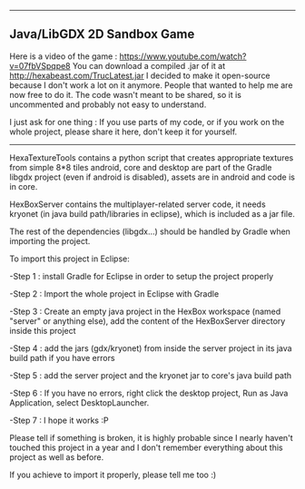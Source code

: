 ------------------------------
Java/LibGDX 2D Sandbox Game
------------------------------

Here is a video of the game : https://www.youtube.com/watch?v=07fbVSpqpe8
You can download a compiled .jar of it at http://hexabeast.com/TrucLatest.jar
I decided to make it open-source because I don't work a lot on it anymore. People that wanted to help me are now free to do it.
The code wasn't meant to be shared, so it is uncommented and probably not easy to understand.

I just ask for one thing : If you use parts of my code, or if you work on the whole project, please share it here, don't keep it for yourself.

-----------------------------------------------

HexaTextureTools contains a python script that creates appropriate textures from simple 8*8 tiles
android, core and desktop are part of the Gradle libgdx project (even if android is disabled), assets are in android and code is in core.

HexBoxServer contains the multiplayer-related server code, it needs kryonet (in java build path/libraries in eclipse), which is included as a jar file.

The rest of the dependencies (libgdx...) should be handled by Gradle when importing the project.

To import this project in Eclipse:

-Step 1 : install Gradle for Eclipse in order to setup the project properly

-Step 2 : Import the whole project in Eclipse with Gradle

-Step 3 : Create an empty java project in the HexBox workspace (named "server" or anything else), add the content of the HexBoxServer directory inside this project

-Step 4 : add the jars (gdx/kryonet) from inside the server project in its java build path if you have errors

-Step 5 : add the server project and the kryonet jar to core's java build path

-Step 6 : If you have no errors, right click the desktop project, Run as Java Application, select DesktopLauncher.

-Step 7 : I hope it works :P

Please tell if something is broken, it is highly probable since I nearly haven't touched this project in a year and I don't remember everything about this project as well as before.


If you achieve to import it properly, please tell me too :)
